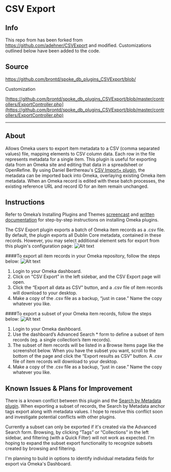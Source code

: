 # CSV Export

## Info

This repo from has been forked from https://github.com/adehner/CSVExport and modified. Customizations outlined below have been added to the code.

## Source
https://github.com/brontd/spoke_db_plugins_CSVExport/blob/

Customization

[https://github.com/brontd/spoke_db_plugins_CSVExport/blob/master/controllers/ExportController.php](https://github.com/brontd/spoke_db_plugins_CSVExport/blob/master/controllers/ExportController.php)

--- 

## About
Allows Omeka users to export item metadata to a CSV (comma separated values) file, mapping elements to CSV column data. Each row in the file represents metadata for a single item. This plugin is useful for exporting data from an Omeka site and editing that data in a spreadsheet or OpenRefine. By using Daniel Berthereau's <a href="https://github.com/Daniel-KM/CsvImportPlus">CSV Import+ plugin</a>, the metadata can be imported back into Omeka, overlaying existing Omeka item metadata. When an Omeka record is edited with these batch processes, the existing reference URL and record ID for an item remain unchanged.

## Instructions
Refer to Omeka’s Installing Plugins and Themes <a href="https://vimeo.com/153819886">screencast</a> and <a href="http://omeka.org/codex/Managing_Plugins_2.0">written documentation</a> for step-by-step instructions on installing Omeka plugins.

The CSV Export plugin exports a batch of Omeka item records as a .csv file. By default, the plugin exports all Dublin Core metadata, contained in these records. However, you may select additional element sets for export from this plugin's configuration page:
![Alt text](/Screen%20Shot%202017-12-29%20at%205.20.48%20PM.png?raw=true)

####To export all item records in your Omeka repository, follow the steps below:
![Alt text](/Screen%20Shot%202017-03-08%20at%204.27.16%20PM.png?raw=true)

1. Login to your Omeka dashboard.
2. Click on “CSV Export” in the left sidebar, and the CSV Export page will open.
3. Click the “Export all data as CSV” button, and a .csv file of item records will download to your desktop.
4. Make a copy of the .csv file as a backup, “just in case.” Name the copy whatever you like.

####To export a subset of your Omeka item records, follow the steps below:
![Alt text](/Screen%20Shot%202017-03-08%20at%204.37.19%20PM.png?raw=true)

1. Login to your Omeka dashboard.
2. Use the dashboard’s Advanced Search * form to define a subset of item records (eg. a single collection’s item records).
3. The subset of item records will be listed in a Browse Items page like the screenshot below. When you have the subset you want, scroll to the bottom of the page and click the “Export results as CSV” button. A .csv file of item records will download to your desktop.
4. Make a copy of the .csv file as a backup, “just in case.” Name the copy whatever you like.

## Known Issues & Plans for Improvement
There is a known conflict between this plugin and the <a href="http://omeka.org/codex/Plugins/SearchByMetadata">Search by Metadata plugin</a>. When exporting a subset of records, the Search by Metadata anchor tags export along with metadata values. I hope to resolve this conflict soon and investigate potential conflicts with other plugins.

Currently a subset can only be exported if it's created via the Advanced Search form. Browsing, by clicking “Tags” or “Collections” in the left sidebar, and filtering (with a Quick Filter) will not work as expected. I'm hoping to expand the subset export functionality to recognize subsets created by browsing and filtering.

I'm planning to build in options to identify individual metadata fields for export via Omeka's Dashboard.
